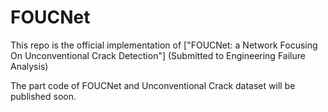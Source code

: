 # FOUCNet
This repo is the official implementation of ["FOUCNet: a Network Focusing On Unconventional Crack Detection"] (Submitted to Engineering Failure Analysis)  

The part code of FOUCNet and Unconventional Crack dataset will be published soon.
